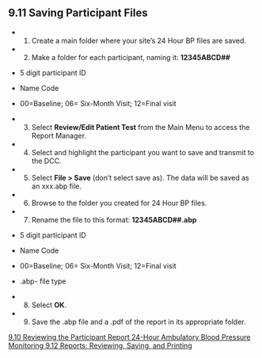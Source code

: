 ## 9.11 Saving Participant Files

* 1. Create a main folder where your site’s 24 Hour BP files are saved.
* 2. Make a folder for each participant, naming it: **12345ABCD##**

 * 5 digit participant ID
 * Name Code
 * 00=Baseline; 06= Six-Month Visit; 12=Final visit

* 3. Select **Review/Edit Patient Test** from the Main Menu to access the Report Manager.
* 4. Select and highlight the participant you want to save and transmit to the DCC.
* 5. Select **File > Save** (don’t select save as).  The data will be saved as an xxx.abp file.
* 6. Browse to the folder you created for 24 Hour BP files.
* 7. Rename the file to this format:  **12345ABCD##.abp**

 * 5 digit participant ID
 * Name Code
 * 00=Baseline; 06= Six-Month Visit; 12=Final visit
 * .abp- file type

* 8. Select **OK**.
* 9. Save the .abp file and a .pdf of the report in its appropriate folder.



<div class="center">
<div class="btn-group">
  <a href=":pages_path:/manuals/ambulatory-blood-pressure-monitoring/9-10-reviewing-ppt-data.md" class="btn btn-default">
    <span class="glyphicon glyphicon-chevron-left"></span>
    9.10 Reviewing the Participant Report
  </a>

  <a href=":pages_path:/manuals/ambulatory-blood-pressure-monitoring" class="btn btn-default">
    <span class="glyphicon glyphicon-chevron-up"></span>
    24-Hour Ambulatory Blood Pressure Monitoring
  </a>

  <a href=":pages_path:/manuals/ambulatory-blood-pressure-monitoring/9-12-reports-reviewing-saving-printing.md" class="btn btn-success">
    9.12 Reports: Reviewing, Saving, and Printing
    <span class="glyphicon glyphicon-chevron-right"></span>
  </a>
</div>
</div>
